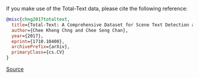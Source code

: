 If you make use of the Total-Text data, please cite the following reference:

``` bibtex
@misc{chng2017totaltext,
  title={Total-Text: A Comprehensive Dataset for Scene Text Detection and Recognition}, 
  author={Chee Kheng Chng and Chee Seng Chan},
  year={2017},
  eprint={1710.10400},
  archivePrefix={arXiv},
  primaryClass={cs.CV}
}
```

[Source](https://arxiv.org/abs/1710.10400)